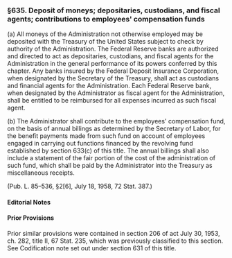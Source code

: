 ### §635. Deposit of moneys; depositaries, custodians, and fiscal agents; contributions to employees' compensation funds ###

(a) All moneys of the Administration not otherwise employed may be deposited with the Treasury of the United States subject to check by authority of the Administration. The Federal Reserve banks are authorized and directed to act as depositaries, custodians, and fiscal agents for the Administration in the general performance of its powers conferred by this chapter. Any banks insured by the Federal Deposit Insurance Corporation, when designated by the Secretary of the Treasury, shall act as custodians and financial agents for the Administration. Each Federal Reserve bank, when designated by the Administrator as fiscal agent for the Administration, shall be entitled to be reimbursed for all expenses incurred as such fiscal agent.

(b) The Administrator shall contribute to the employees' compensation fund, on the basis of annual billings as determined by the Secretary of Labor, for the benefit payments made from such fund on account of employees engaged in carrying out functions financed by the revolving fund established by section 633(c) of this title. The annual billings shall also include a statement of the fair portion of the cost of the administration of such fund, which shall be paid by the Administrator into the Treasury as miscellaneous receipts.

(Pub. L. 85–536, §2[6], July 18, 1958, 72 Stat. 387.)

#### **Editorial Notes** ####

#### Prior Provisions ####

Prior similar provisions were contained in section 206 of act July 30, 1953, ch. 282, title II, 67 Stat. 235, which was previously classified to this section. See Codification note set out under section 631 of this title.